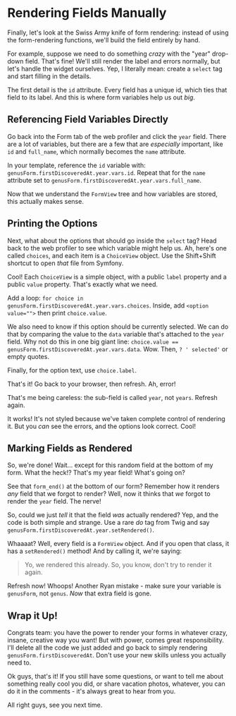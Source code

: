# Rendering Fields Manually

Finally, let's look at the Swiss Army knife of form rendering: instead of using the
form-rendering functions, we'll build the field entirely by hand.

For example, suppose we need to do something *crazy* with the "year" drop-down
field. That's fine! We'll still render the label and errors normally, but let's
handle the widget ourselves. Yep, I literally mean: create a `select` tag and
start filling in the details.

The first detail is the `id` attribute. Every field has a unique id, which ties
that field to its label. And this is where form variables help us out *big*.

## Referencing Field Variables Directly

Go back into the Form tab of the web profiler and click the `year` field. There
are a lot of variables, but there are a few that are *especially* important, like
`id` and `full_name`, which normally becomes the `name` attribute.

In your template, reference the `id` variable with:
`genusForm.firstDiscoveredAt.year.vars.id`. Repeat that for the `name` attribute
set to `genusForm.firstDiscoveredAt.year.vars.full_name`.

Now that we understand the `FormView` tree and how variables are stored, this actually
makes sense.

## Printing the Options

Next, what about the options that should go inside the `select` tag? Head back to
the web profiler to see which variable might help us. Ah, here's one called
`choices`, and each item is a `ChoiceView` object. Use the Shift+Shift shortcut
to open *that* file from Symfony.

Cool! Each `ChoiceView` is a simple object, with a public `label` property and a
public `value` property. That's exactly what we need.

Add a loop: `for choice in genusForm.firstDiscoveredAt.year.vars.choices`. Inside,
add `<option value="">` then print `choice.value`.
    
We also need to know if this option should be currently selected. We can do that
by comparing the value to the `data` variable that's attached to the `year` field.
Why not do this in one big giant line: `choice.value == genusForm.firstDiscoveredAt.year.vars.data`.
Wow. Then, `? ' selected'` or empty quotes.

Finally, for the option text, use `choice.label`.

That's it! Go back to your browser, then refresh. Ah, error!

That's me being careless: the sub-field is called `year`, not `years`. Refresh again.

It works! It's not styled because we've taken complete control of rendering it. But
you *can* see the errors, and the options look correct. Cool!

## Marking Fields as Rendered

So, we're done! Wait... except for this random field at the bottom of my form. What
the heck!? That's my year field! What's going on?

See that `form_end()` at the bottom of our form? Remember how it renders *any* field
that we forgot to render? Well, now it thinks that *we* forgot to render the `year`
field. The nerve!

So, could we just *tell* it that the field *was* actually rendered? Yep, and the
code is both simple and strange. Use a rare *do* tag from Twig and say
`genusForm.firstDiscoveredAt.year.setRendered()`.

Whaaaat? Well, every field is a `FormView` object. And if you open that class,
it has a `setRendered()` method! And by calling it, we're saying:

> Yo, we rendered this already. So, you know, don't try to render it again.

Refresh now! Whoops! Another Ryan mistake - make sure your variable is `genusForm`,
not `genus`. *Now* that extra field is gone.

## Wrap it Up!

Congrats team: you have the power to render your forms in whatever crazy, insane,
creative way you want! But with power, comes great responsibility. I'll delete all
the code we just added and go back to simply rendering `genusForm.firstDiscoveredAt`.
Don't use your new skills unless you actually need to.

Ok guys, that's it! If you still have some questions, or want to tell me about
something really cool you did, or share vacation photos, whatever, you can do it
in the comments - it's always great to hear from you.

All right guys, see you next time.

